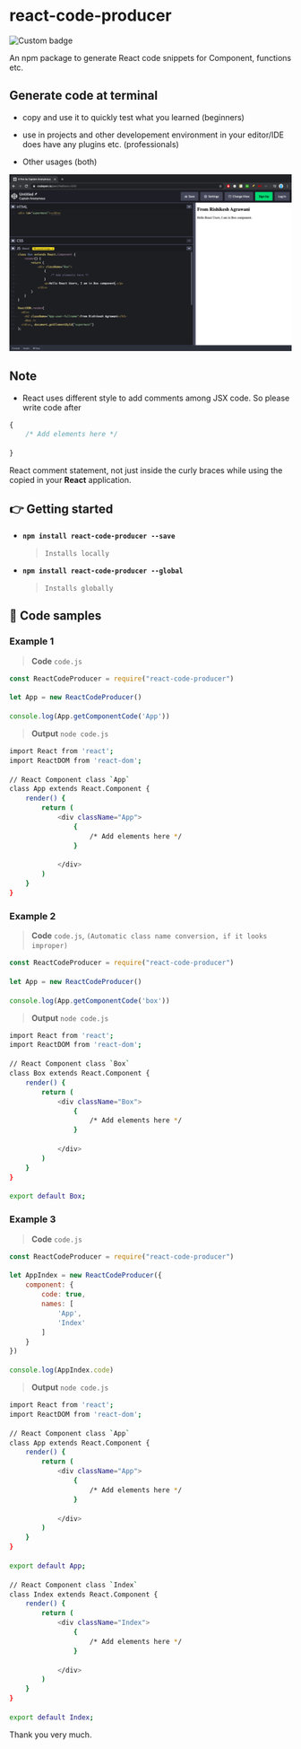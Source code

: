 # react-code-producer

![Custom badge](https://img.shields.io/endpoint?color=green&label=react-code-producer&logo=react&style=plastic&url=https%3A%2F%2Fshields.redsparr0w.com%2F2473%2Fmonday)

An npm package to generate React code snippets for Component, functions etc.

## Generate code at terminal

+ copy and use it to quickly test what you learned (beginners)

+ use in projects and other developement environment in your editor/IDE does have any plugins etc. (professionals)

+ Other usages (both)

![Box At Codepen](./docs/images/codepen.png)

## Note

+ React uses different style to add comments among JSX code. 
So please write code after 
```javascript
{ 
    /* Add elements here */ 
    
}
``` 
React comment statement, not just inside the curly braces while using the copied in your **React** application.


## :point_right: Getting started

+ **`npm install react-code-producer --save`**  

    > `Installs locally`

+ **`npm install react-code-producer --global`**  

    > `Installs globally`


## :pushpin: Code samples

### Example 1

> **Code** `code.js`

```javascript
const ReactCodeProducer = require("react-code-producer")

let App = new ReactCodeProducer()

console.log(App.getComponentCode('App'))
```

> **Output** `node code.js`

```bash
import React from 'react';
import ReactDOM from 'react-dom';

// React Component class `App`
class App extends React.Component {
    render() {
        return (
            <div className="App">
                { 
                    /* Add elements here */ 
                }

            </div>
        )
    }
}
```

### Example 2

> **Code** `code.js`, `(Automatic class name conversion, if it looks improper)`

```javascript
const ReactCodeProducer = require("react-code-producer")

let App = new ReactCodeProducer()

console.log(App.getComponentCode('box'))
```

> **Output** `node code.js`

```bash
import React from 'react';
import ReactDOM from 'react-dom';

// React Component class `Box`
class Box extends React.Component {
    render() {
        return (
            <div className="Box">
                { 
                    /* Add elements here */ 
                }

            </div>
        )
    }
}

export default Box;
```

### Example 3

> **Code** `code.js`

```javascript
const ReactCodeProducer = require("react-code-producer")

let AppIndex = new ReactCodeProducer({
    component: {
        code: true,
        names: [
            'App',
            'Index'
        ]
    }
})

console.log(AppIndex.code)
```

> **Output** `node code.js`

```bash
import React from 'react';
import ReactDOM from 'react-dom';

// React Component class `App`
class App extends React.Component {
    render() {
        return (
            <div className="App">
                { 
                    /* Add elements here */ 
                }

            </div>
        )
    }
}

export default App;

// React Component class `Index`
class Index extends React.Component {
    render() {
        return (
            <div className="Index">
                { 
                    /* Add elements here */ 
                }

            </div>
        )
    }
}

export default Index;
```

Thank you very much.
